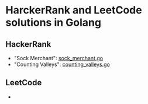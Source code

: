 # HarckerRank and LeetCode solutions in Golang

## HackerRank

* "Sock Merchant": [sock_merchant.go](./HackerRank/Sock_Merchant/sock_merchant.go)
* "Counting Valleys": [counting_valleys.go](./HackerRank/CountingValleys/counting_valleys.go)

## LeetCode

* 
